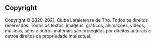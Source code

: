 ## Copyright

Copyright © 2020-2021, Clube Lafaietense de Tiro. Todos os direitos reservados. Todos os textos, imagens, gráficos, animações, vídeos, músicas, sons e outros materiais são protegidos por direitos autorais e outros direitos de propriedade intelectual.
